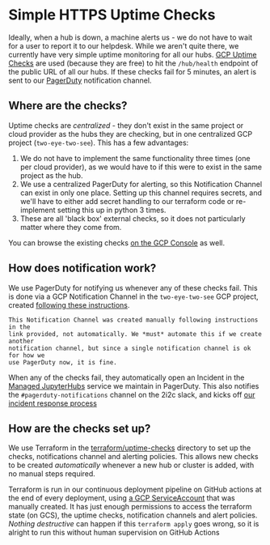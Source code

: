 # Simple HTTPS Uptime Checks

Ideally, when a hub is down, a machine alerts us - we do not have to wait for a user
to report it to our helpdesk. While we aren't quite there, we currently have very simple
uptime monitoring for all our hubs. [GCP Uptime Checks](https://cloud.google.com/monitoring/uptime-checks)
are used (because they are free) to hit the `/hub/health` endpoint
of the public URL of all our hubs. If these checks fail for 5 minutes, an alert is sent
to our [PagerDuty](https://team-compass.2i2c.org/en/latest/projects/managed-hubs/incidents.html)
notification channel.

## Where are the checks?

Uptime checks are *centralized* - they don't exist in the same project or cloud provider
as the hubs they are checking, but in one centralized GCP project (`two-eye-two-see`). This
has a few advantages:

1. We do not have to implement the same functionality three times (one per cloud provider),
   as we would have to if this were to exist in the same project as the hub.
2. We use a centralized PagerDuty for alerting, so this Notification Channel can exist in
   only one place. Setting up this channel requires secrets, and we'll have to either add
   secret handling to our terraform code or re-implement setting this up in python 3 times.
3. These are all 'black box' external checks, so it does not particularly matter where they
   come from.

You can browse the existing checks [on the GCP Console](https://console.cloud.google.com/monitoring/uptime?project=two-eye-two-see)
as well.

## How does notification work?

We use PagerDuty for notifying us whenever any of these checks fail. This is
done via a GCP Notification Channel in the `two-eye-two-see` GCP project,
created [following these
instructions](https://cloud.google.com/monitoring/support/notification-options#pagerduty).

```{note}
This Notification Channel was created manually following instructions in the
link provided, not automatically. We *must* automate this if we create another
notification channel, but since a single notification channel is ok for how we
use PagerDuty now, it is fine.
```

When any of the checks fail, they automatically open an Incident in the
[Managed JupyterHubs](https://2i2c-org.pagerduty.com/service-directory/PS10YJ3) service
we maintain in PagerDuty. This also notifies the `#pagerduty-notifications` channel on
the 2i2c slack, and kicks off [our incident response process](https://team-compass.2i2c.org/en/latest/projects/managed-hubs/incidents.html)

## How are the checks set up?

We use Terraform in the [terraform/uptime-checks](https://github.com/2i2c-org/infrastructure/tree/HEAD/terraform/uptime-checks)
directory to set up the checks, notifications channel and alerting policies. This allows new
checks to be created *automatically* whenever a new hub or cluster is added, with no manual
steps required.

 Terraform is run in our continuous deployment pipeline on GitHub actions at the
 end of every deployment, using [a GCP
 ServiceAccount](https://console.cloud.google.com/iam-admin/serviceaccounts/details/114061400394069109140?project=two-eye-two-see)
 that was manually created. It has just enough permissions to access the
 terraform state (on GCS), the uptime checks, notification channels and alert
 policies. *Nothing destructive* can happen if this `terraform apply` goes
 wrong, so it is alright to run this without human supervision on GitHub Actions
